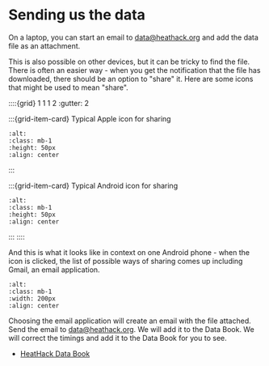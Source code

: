 # Sending us the data

On a laptop, you can start an email to data@heathack.org and add the data file as an attachment. 

This is also possible on other devices, but it can be tricky to find the file. There is often an easier way - when you get the notification that the file has downloaded, there should be an option to "share" it.  Here are some icons that might be used to mean "share". 


::::{grid} 1 1 1 2 
:gutter: 2

:::{grid-item-card}  Typical Apple icon for sharing 
```{image} /images/monitoring/apple-share-icon.png
:alt: 
:class: mb-1
:height: 50px
:align: center
```
:::

:::{grid-item-card} Typical Android icon for sharing 
```{image} /images/monitoring/android-share-icon.jpg 
:alt: 
:class: mb-1
:height: 50px
:align: center
```
:::
::::

And this is what it looks like in context on one Android phone - when the icon is clicked, the list of possible ways of sharing comes up including Gmail, an email application.  

```{image} /images/monitoring/share-data.jpg
:alt: 
:class: mb-1
:width: 200px
:align: center
```

Choosing the email application will create an email with the file attached.  Send the email to data@heathack.org.  We will add it to the Data Book.  We will correct the timings and add it to the Data Book for you to see.

- [HeatHack Data Book](https://jeancarletta.github.io/HeatHack-Data/intro.html)